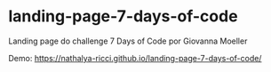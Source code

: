 # landing-page-7-days-of-code
Landing page do challenge 7 Days of Code por Giovanna Moeller

Demo: https://nathalya-ricci.github.io/landing-page-7-days-of-code/
